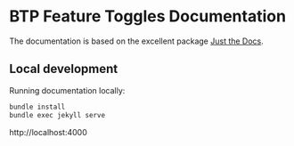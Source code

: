 # BTP Feature Toggles Documentation

The documentation is based on the excellent package [Just the Docs](https://pmarsceill.github.io/just-the-docs/).

## Local development

Running documentation locally:

```bash
bundle install
bundle exec jekyll serve
```

http://localhost:4000

